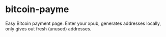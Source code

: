 # bitcoin-payme

Easy Bitcoin payment page. Enter your xpub, generates addresses locally, only gives out fresh (unused) addresses.


